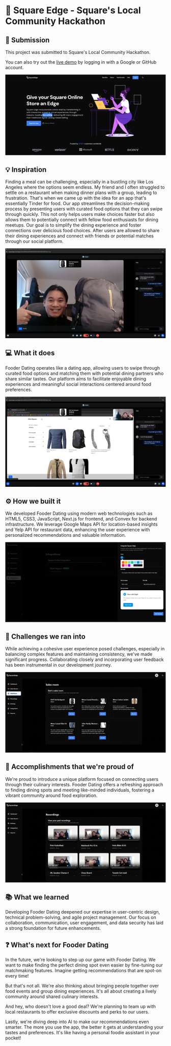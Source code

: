 # 🎥 Square Edge - Square's Local Community Hackathon

## 🚀 Submission

This project was submitted to Square's Local Community Hackathon.

You can also try out the [live demo](https://squareedege.vercel.app/) by logging in with a Google or GitHub account.

![Integration](/assets/landing.PNG)

## 💡 Inspiration

Finding a meal can be challenging, especially in a bustling city like Los Angeles where the options seem endless. My friend and I often struggled to settle on a restaurant when making dinner plans with a group, leading to frustration. That's when we came up with the idea for an app that's essentially Tinder for food. Our app streamlines the decision-making process by presenting users with curated food options that they can swipe through quickly. This not only helps users make choices faster but also allows them to potentially connect with fellow food enthusiasts for dining meetups. Our goal is to simplify the dining experience and foster connections over delicious food choices. After users are allowed to share their dining experiences and connect with friends or potential matches through our social platform.

![Integration](/assets/livestream.PNG)

## 💻 What it does

Fooder Dating operates like a dating app, allowing users to swipe through curated food options and matching them with potential dining partners who share similar tastes. Our platform aims to facilitate enjoyable dining experiences and meaningful social interactions centered around food preferences.

![Matches](/assets/screenshare.PNG)

## ⚙️ How we built it

We developed Fooder Dating using modern web technologies such as HTML5, CSS3, JavaScript, Next.js for frontend, and Convex for backend infrastructure. We leverage Google Maps API for location-based insights and Yelp API for restaurant data, enhancing the user experience with personalized recommendations and valuable information.

![Integration](/assets/integration.PNG)

## 🧩 Challenges we ran into

While achieving a cohesive user experience posed challenges, especially in balancing complex features and maintaining consistency, we've made significant progress. Collaborating closely and incorporating user feedback has been instrumental in our development journey.

![Home](/assets/room.PNG)

## 🎉 Accomplishments that we're proud of

We're proud to introduce a unique platform focused on connecting users through their culinary interests. Fooder Dating offers a refreshing approach to finding dining spots and meeting like-minded individuals, fostering a vibrant community around food exploration.

![Matches](/assets/recordings.PNG)

## 📚 What we learned

Developing Fooder Dating deepened our expertise in user-centric design, technical problem-solving, and agile project management. Our focus on collaboration, communication, user engagement, and data security has laid a strong foundation for future enhancements.

## ❓ What's next for Fooder Dating

In the future, we're looking to step up our game with Fooder Dating. We want to make finding the perfect dining spot even easier by fine-tuning our matchmaking features. Imagine getting recommendations that are spot-on every time!

But that's not all. We're also thinking about bringing people together over food events and group dining experiences. It's all about creating a lively community around shared culinary interests.

And hey, who doesn't love a good deal? We're planning to team up with local restaurants to offer exclusive discounts and perks to our users.

Lastly, we're diving deep into AI to make our recommendations even smarter. The more you use the app, the better it gets at understanding your tastes and preferences. It's like having a personal foodie assistant in your pocket!
